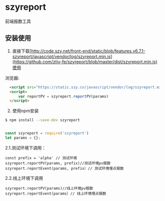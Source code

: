 # szyreport

 
前端报数工具  


## 安装使用

1. 直接下载[http://code.szy.net/front-end/static/blob/features.v6.7.1-szyreport/javascript/vendor/log/szyreport.min.js](https://github.com/ztjy-fe/szyreport/blob/master/dist/szyreport.min.js)使用  


浏览器:
``` html
  <script src="https://static.szy.cn/javascript/vendor/log/szyreport.min.js"></script>
  <script>
      var reportPV = szyreport.reportPV(params)
  </script>
```
2. 使用npm安装
``` bash
$ npm install --save-dev szyreport
```


``` javascript

const szyreport = require('szyreport')
let params = {};
```

2.1.测试环境下调用：
```
const prefix = 'alpha' // 测试环境
szyreport.reportPV(params, prefix)//测试环境pv报数
szyreport.reportEvent(params, prefix）// 测试环境埋点报数
```
2.2.线上环境下调用
```
szyreport.reportPV(params)//线上环境pv报数
szyreport.reportEvent(params）// 线上环境埋点报数
```


